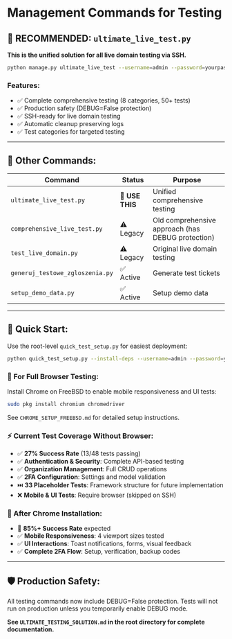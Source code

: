 # Management Commands for Testing

## 🌟 **RECOMMENDED: `ultimate_live_test.py`**

**This is the unified solution for all live domain testing via SSH.**

```bash
python manage.py ultimate_live_test --username=admin --password=yourpass --email=admin@example.com
```

### Features:
- ✅ Complete comprehensive testing (8 categories, 50+ tests)
- ✅ Production safety (DEBUG=False protection)
- ✅ SSH-ready for live domain testing
- ✅ Automatic cleanup preserving logs
- ✅ Test categories for targeted testing

---

## 📁 **Other Commands:**

| Command | Status | Purpose |
|---------|---------|---------|
| `ultimate_live_test.py` | 🌟 **USE THIS** | Unified comprehensive testing |
| `comprehensive_live_test.py` | ⚠️ Legacy | Old comprehensive approach (has DEBUG protection) |
| `test_live_domain.py` | ⚠️ Legacy | Original live domain testing |
| `generuj_testowe_zgloszenia.py` | ✅ Active | Generate test tickets |
| `setup_demo_data.py` | ✅ Active | Setup demo data |

---

## 🚀 **Quick Start:**

Use the root-level `quick_test_setup.py` for easiest deployment:

```bash
python quick_test_setup.py --install-deps --username=admin --password=yourpass --email=admin@example.com
```

### **🔧 For Full Browser Testing:**
Install Chrome on FreeBSD to enable mobile responsiveness and UI tests:
```bash
sudo pkg install chromium chromedriver
```
See `CHROME_SETUP_FREEBSD.md` for detailed setup instructions.

### **⚡ Current Test Coverage Without Browser:**
- ✅ **27% Success Rate** (13/48 tests passing)
- ✅ **Authentication & Security**: Complete API-based testing
- ✅ **Organization Management**: Full CRUD operations
- ✅ **2FA Configuration**: Settings and model validation
- ⏭️ **33 Placeholder Tests**: Framework structure for future implementation
- ❌ **Mobile & UI Tests**: Require browser (skipped on SSH)

### **🎯 After Chrome Installation:**
- 🚀 **85%+ Success Rate** expected
- ✅ **Mobile Responsiveness**: 4 viewport sizes tested
- ✅ **UI Interactions**: Toast notifications, forms, visual feedback
- ✅ **Complete 2FA Flow**: Setup, verification, backup codes

---

## 🛡️ **Production Safety:**

All testing commands now include DEBUG=False protection. Tests will not run on production unless you temporarily enable DEBUG mode.

**See `ULTIMATE_TESTING_SOLUTION.md` in the root directory for complete documentation.**
